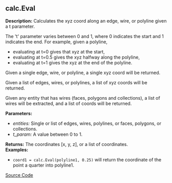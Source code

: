 ## calc.Eval  
  
  
**Description:** Calculates the xyz coord along an edge, wire, or polyline given a t parameter.


The 't' parameter varies between 0 and 1, where 0 indicates the start and 1 indicates the end.
For example, given a polyline,
- evaluating at t=0 gives that xyz at the start,
- evaluating at t=0.5 gives the xyz halfway along the polyline,
- evaluating at t=1 gives the xyz at the end of the polyline.


Given a single edge, wire, or polyline, a single xyz coord will be returned.


Given a list of edges, wires, or polylines, a list of xyz coords will be returned.


Given any entity that has wires (faces, polygons and collections),
a list of wires will be extracted, and a list of coords will be returned.  
  
**Parameters:**  
  * *entities:* Single or list of edges, wires, polylines, or faces, polygons, or collections.  
  * *t\_param:* A value between 0 to 1.  
  
**Returns:** The coordinates [x, y, z], or a list of coordinates.  
**Examples:**  
  * `coord1 = calc.Eval(polyline1, 0.25)` will return the coordinate of the point a quarter
into polyline1.
  

[Source Code](https://github.com/design-automation/mobius-sim-funcs/blob/main/src/modules/functions/calc/Eval.ts) 